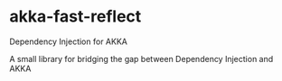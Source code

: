 akka-fast-reflect
=======

Dependency Injection for AKKA

A small library for bridging the gap between Dependency Injection and AKKA